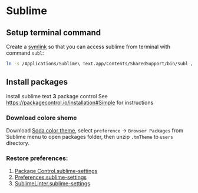 # Sublime

## Setup terminal command
Create a [symlink](http://en.wikipedia.org/wiki/Symbolic_link) so that you can access sublime from terminal with command `subl`:

```sh
ln -s /Applications/Sublime\ Text.app/Contents/SharedSupport/bin/subl /usr/local/bin/subl
```

## Install packages
install sublime text **3** package control
See <https://packagecontrol.io/installation#Simple> for instructions

### Download colore sheme
Download [Soda color theme](https://github.com/buymeasoda/soda-theme#syntax-highlighting-colour-schemes), select `preference` -> `Browser Packages` from Sublime menu to open packages folder, then unzip `.tmTheme` to `users` directory.

### Restore preferences:

1. [Package Control.sublime-settings](./Package%20Control.sublime-settings)
2. [Preferences.sublime-settings](./Preferences.sublime-settings)
3.  [SublimeLinter.sublime-settings](./SublimeLinter.sublime-settings)
